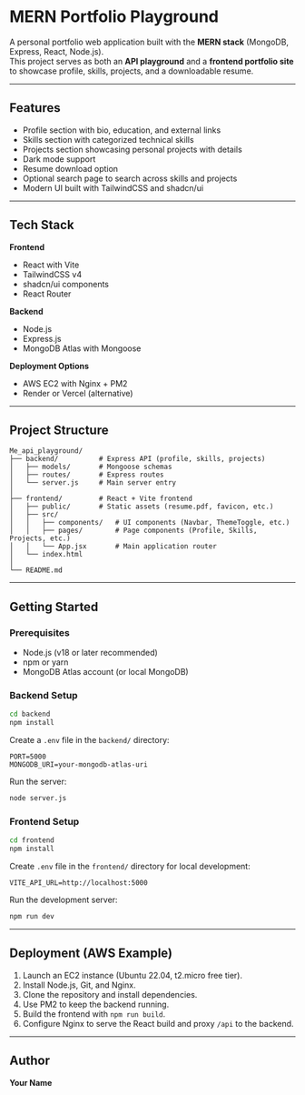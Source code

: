 # MERN Portfolio Playground

A personal portfolio web application built with the **MERN stack** (MongoDB, Express, React, Node.js).  
This project serves as both an **API playground** and a **frontend portfolio site** to showcase profile, skills, projects, and a downloadable resume.  

---

## Features
- Profile section with bio, education, and external links  
- Skills section with categorized technical skills  
- Projects section showcasing personal projects with details  
- Dark mode support  
- Resume download option  
- Optional search page to search across skills and projects  
- Modern UI built with TailwindCSS and shadcn/ui  

---

## Tech Stack

**Frontend**  
- React with Vite  
- TailwindCSS v4  
- shadcn/ui components  
- React Router  

**Backend**  
- Node.js  
- Express.js  
- MongoDB Atlas with Mongoose  

**Deployment Options**  
- AWS EC2 with Nginx + PM2  
- Render or Vercel (alternative)  

---

## Project Structure
```
Me_api_playground/
├── backend/          # Express API (profile, skills, projects)
│   ├── models/       # Mongoose schemas
│   ├── routes/       # Express routes
│   └── server.js     # Main server entry
│
├── frontend/         # React + Vite frontend
│   ├── public/       # Static assets (resume.pdf, favicon, etc.)
│   ├── src/
│   │   ├── components/   # UI components (Navbar, ThemeToggle, etc.)
│   │   ├── pages/        # Page components (Profile, Skills, Projects, etc.)
│   │   └── App.jsx       # Main application router
│   └── index.html
│
└── README.md
```

---

## Getting Started

### Prerequisites
- Node.js (v18 or later recommended)  
- npm or yarn  
- MongoDB Atlas account (or local MongoDB)  

### Backend Setup
```bash
cd backend
npm install
```

Create a `.env` file in the `backend/` directory:
```
PORT=5000
MONGODB_URI=your-mongodb-atlas-uri
```

Run the server:
```bash
node server.js
```

### Frontend Setup
```bash
cd frontend
npm install
```

Create `.env` file in the `frontend/` directory for local development:
```
VITE_API_URL=http://localhost:5000
```

Run the development server:
```bash
npm run dev
```

---

## Deployment (AWS Example)

1. Launch an EC2 instance (Ubuntu 22.04, t2.micro free tier).  
2. Install Node.js, Git, and Nginx.  
3. Clone the repository and install dependencies.  
4. Use PM2 to keep the backend running.  
5. Build the frontend with `npm run build`.  
6. Configure Nginx to serve the React build and proxy `/api` to the backend.  

---


## Author

**Your Name**  
